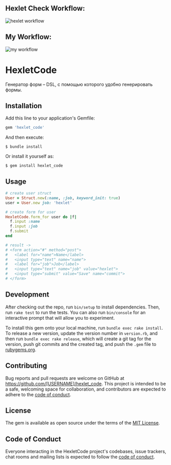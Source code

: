 ## Hexlet Check Workflow:
![hexlet workflow](https://github.com/marselgabdulov/rails-project-lvl1/actions/workflows/hexlet-check.yml/badge.svg)

## My Workflow:
![my workflow](https://github.com/marselgabdulov/rails-project-lvl1/actions/workflows/my-check.yml/badge.svg)

# HexletCode
Генератор форм – DSL, с помощью которого удобно генерировать формы. 
## Installation

Add this line to your application's Gemfile:

```ruby
gem 'hexlet_code'
```

And then execute:

    $ bundle install

Or install it yourself as:

    $ gem install hexlet_code

## Usage

```ruby
# create user struct
User = Struct.new(:name, :job, keyword_init: true)
user = User.new job: 'hexlet'

# create form for user
HexletCode.form_for user do |f|
  f.input :name
  f.input :job
  f.submit
end

# result ->
# <form action="#" method="post">
#   <label for="name">Name</label>
#   <input type="text" name="name">
#   <label for="job">Job</label>
#   <input type="text" name="job" value="hexlet">
#   <input type="submit" value="Save" name="commit">
# </form>
```

## Development

After checking out the repo, run `bin/setup` to install dependencies. Then, run `rake test` to run the tests. You can also run `bin/console` for an interactive prompt that will allow you to experiment.

To install this gem onto your local machine, run `bundle exec rake install`. To release a new version, update the version number in `version.rb`, and then run `bundle exec rake release`, which will create a git tag for the version, push git commits and the created tag, and push the `.gem` file to [rubygems.org](https://rubygems.org).

## Contributing

Bug reports and pull requests are welcome on GitHub at https://github.com/[USERNAME]/hexlet_code. This project is intended to be a safe, welcoming space for collaboration, and contributors are expected to adhere to the [code of conduct](https://github.com/[USERNAME]/hexlet_code/blob/master/CODE_OF_CONDUCT.md).

## License

The gem is available as open source under the terms of the [MIT License](https://opensource.org/licenses/MIT).

## Code of Conduct

Everyone interacting in the HexletCode project's codebases, issue trackers, chat rooms and mailing lists is expected to follow the [code of conduct](https://github.com/[USERNAME]/hexlet_code/blob/master/CODE_OF_CONDUCT.md).
